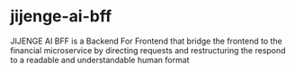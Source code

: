 # jijenge-ai-bff
JIJENGE AI BFF is a Backend For Frontend that bridge the frontend to the financial microservice by directing requests and restructuring the respond to a readable and understandable human format

